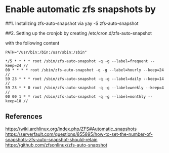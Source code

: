 # Enable automatic zfs snapshots by  
##1. Installzing zfs-auto-snapshot
via yay -S zfs-auto-snapshot

##2. Setting up the cronjob by creating
/etc/cron.d/zfs-auto-snapshot

with the following content

```
PATH="/usr/bin:/bin:/usr/sbin:/sbin"

*/5 * * * * root /sbin/zfs-auto-snapshot -q -g --label=frequent --keep=24 //
00 * * * * root /sbin/zfs-auto-snapshot -q -g --label=hourly --keep=24 //
59 23 * * * root /sbin/zfs-auto-snapshot -q -g --label=daily --keep=14 //
59 23 * * 0 root /sbin/zfs-auto-snapshot -q -g --label=weekly --keep=4 //
00 00 1 * * root /sbin/zfs-auto-snapshot -q -g --label=monthly --keep=18 //
```

## References
https://wiki.archlinux.org/index.php/ZFS#Automatic_snapshots
https://serverfault.com/questions/855895/how-to-set-the-number-of-snapshots-zfs-auto-snapshot-should-retain
https://github.com/zfsonlinux/zfs-auto-snapshot

